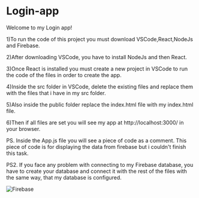 # Login-app

Welcome to my Login app!

1)To run the code of this project you must download VSCode,React,NodeJs and Firebase.

2)After downloading VSCode, you have to install NodeJs and then React.

3)Once React is installed you must create a new project in VSCode to run the code of the files in order to create the app.

4)Inside the src folder in VSCode, delete the existing files and replace them with the files that i have in my src folder.

5)Also inside the public folder replace the index.html file with my index.html file.

6)Then if all files are set you will see my app at http://localhost:3000/ in your browser.

PS. Inside the App.js file you will see a piece of code as a comment. This piece of code is for displaying the data from firebase but i couldn't finish this task.

PS2. If you face any problem with connecting to my Firebase database, you have to create your database and connect it with the rest of the files with the same way, that my database is configured.

![Firebase](https://user-images.githubusercontent.com/17316318/121056971-7331e080-c7c7-11eb-9d41-bb68ba65cc1f.png)

